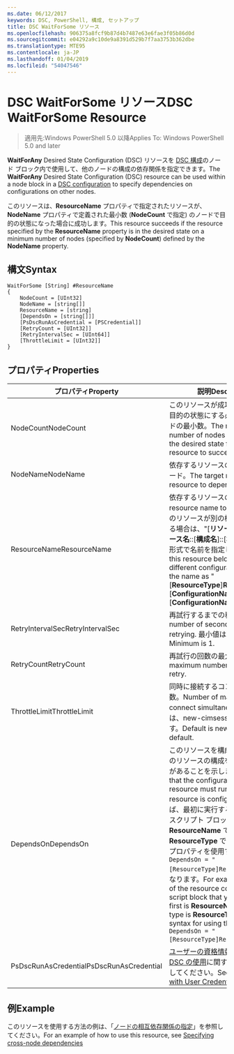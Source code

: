 ```yaml
---
ms.date: 06/12/2017
keywords: DSC, PowerShell, 構成, セットアップ
title: DSC WaitForSome リソース
ms.openlocfilehash: 906375a8fcf9b87d4b7487e63e6fae3f05b86d0d
ms.sourcegitcommit: e04292a9c10de9a8391d529b7f7aa3753b362dbe
ms.translationtype: MTE95
ms.contentlocale: ja-JP
ms.lasthandoff: 01/04/2019
ms.locfileid: "54047546"
---
```

# <a name="dsc-waitforsome-resource"></a><span data-ttu-id="ee95c-103">DSC WaitForSome リソース</span><span class="sxs-lookup"><span data-stu-id="ee95c-103">DSC WaitForSome Resource</span></span>

> <span data-ttu-id="ee95c-104">適用先:Windows PowerShell 5.0 以降</span><span class="sxs-lookup"><span data-stu-id="ee95c-104">Applies To: Windows PowerShell 5.0 and later</span></span>

<span data-ttu-id="ee95c-105">**WaitForAny** Desired State Configuration (DSC) リソースを [DSC 構成](../../../configurations/configurations.md)のノード ブロック内で使用して、他のノードの構成の依存関係を指定できます。</span><span class="sxs-lookup"><span data-stu-id="ee95c-105">The **WaitForAny** Desired State Configuration (DSC) resource can be used within a node block in a [DSC configuration](../../../configurations/configurations.md) to specify dependencies on configurations on other nodes.</span></span>

<span data-ttu-id="ee95c-106">このリソースは、**ResourceName** プロパティで指定されたリソースが、**NodeName** プロパティで定義された最小数 (**NodeCount** で指定) のノードで目的の状態になった場合に成功します。</span><span class="sxs-lookup"><span data-stu-id="ee95c-106">This resource succeeds if the resource specified by the **ResourceName** property is in the desired state on a minimum number of nodes (specified by **NodeCount**) defined by the **NodeName** property.</span></span>


## <a name="syntax"></a><span data-ttu-id="ee95c-107">構文</span><span class="sxs-lookup"><span data-stu-id="ee95c-107">Syntax</span></span>

```
WaitForSome [String] #ResourceName
{
    NodeCount = [UInt32]
    NodeName = [string[]]
    ResourceName = [string]
    [DependsOn = [string[]]]
    [PsDscRunAsCredential = [PSCredential]]
    [RetryCount = [UInt32]]
    [RetryIntervalSec = [UInt64]]
    [ThrottleLimit = [UInt32]]
}
```

## <a name="properties"></a><span data-ttu-id="ee95c-108">プロパティ</span><span class="sxs-lookup"><span data-stu-id="ee95c-108">Properties</span></span>

|  <span data-ttu-id="ee95c-109">プロパティ</span><span class="sxs-lookup"><span data-stu-id="ee95c-109">Property</span></span>  |  <span data-ttu-id="ee95c-110">説明</span><span class="sxs-lookup"><span data-stu-id="ee95c-110">Description</span></span>   |
|---|---|
| <span data-ttu-id="ee95c-111">NodeCount</span><span class="sxs-lookup"><span data-stu-id="ee95c-111">NodeCount</span></span>| <span data-ttu-id="ee95c-112">このリソースが成功するために、目的の状態にする必要があるノードの最小数。</span><span class="sxs-lookup"><span data-stu-id="ee95c-112">The minimum number of nodes that must be in the desired state for this resource to succeed.</span></span>|
| <span data-ttu-id="ee95c-113">NodeName</span><span class="sxs-lookup"><span data-stu-id="ee95c-113">NodeName</span></span>| <span data-ttu-id="ee95c-114">依存するリソースのターゲット ノード。</span><span class="sxs-lookup"><span data-stu-id="ee95c-114">The target nodes of the resource to depend on.</span></span>|
| <span data-ttu-id="ee95c-115">ResourceName</span><span class="sxs-lookup"><span data-stu-id="ee95c-115">ResourceName</span></span>| <span data-ttu-id="ee95c-116">依存するリソースの名前。</span><span class="sxs-lookup"><span data-stu-id="ee95c-116">The resource name to depend on.</span></span> <span data-ttu-id="ee95c-117">このリソースが別の構成に属している場合は、"[__リソースの種類__]__リソース名__::[__構成名__]::[__構成名__]" という形式で名前を指定してください。</span><span class="sxs-lookup"><span data-stu-id="ee95c-117">If this resource belongs to a different configuration, format the name as "[__ResourceType__]__ResourceName__::[__ConfigurationName__]::[__ConfigurationName__]"</span></span>|
| <span data-ttu-id="ee95c-118">RetryIntervalSec</span><span class="sxs-lookup"><span data-stu-id="ee95c-118">RetryIntervalSec</span></span>| <span data-ttu-id="ee95c-119">再試行するまでの秒数。</span><span class="sxs-lookup"><span data-stu-id="ee95c-119">The number of seconds before retrying.</span></span> <span data-ttu-id="ee95c-120">最小値は 1 です。</span><span class="sxs-lookup"><span data-stu-id="ee95c-120">Minimum is 1.</span></span>|
| <span data-ttu-id="ee95c-121">RetryCount</span><span class="sxs-lookup"><span data-stu-id="ee95c-121">RetryCount</span></span>| <span data-ttu-id="ee95c-122">再試行の回数の最大数。</span><span class="sxs-lookup"><span data-stu-id="ee95c-122">The maximum number of times to retry.</span></span>|
| <span data-ttu-id="ee95c-123">ThrottleLimit</span><span class="sxs-lookup"><span data-stu-id="ee95c-123">ThrottleLimit</span></span>| <span data-ttu-id="ee95c-124">同時に接続するコンピューターの数。</span><span class="sxs-lookup"><span data-stu-id="ee95c-124">Number of machines to connect simultaneously.</span></span> <span data-ttu-id="ee95c-125">既定では、new-cimsession の既定値です。</span><span class="sxs-lookup"><span data-stu-id="ee95c-125">Default is new-cimsession default.</span></span>|
| <span data-ttu-id="ee95c-126">DependsOn</span><span class="sxs-lookup"><span data-stu-id="ee95c-126">DependsOn</span></span> | <span data-ttu-id="ee95c-127">このリソースを構成する前に、他のリソースの構成を実行する必要があることを示します。</span><span class="sxs-lookup"><span data-stu-id="ee95c-127">Indicates that the configuration of another resource must run before this resource is configured.</span></span> <span data-ttu-id="ee95c-128">たとえば、最初に実行するリソース構成スクリプト ブロックの ID が __ResourceName__ で、そのタイプが __ResourceType__ である場合、このプロパティを使用する構文は `DependsOn = "[ResourceType]ResourceName"` になります。</span><span class="sxs-lookup"><span data-stu-id="ee95c-128">For example, if the ID of the resource configuration script block that you want to run first is __ResourceName__ and its type is __ResourceType__, the syntax for using this property is `DependsOn = "[ResourceType]ResourceName"`.</span></span>|
| <span data-ttu-id="ee95c-129">PsDscRunAsCredential</span><span class="sxs-lookup"><span data-stu-id="ee95c-129">PsDscRunAsCredential</span></span> | <span data-ttu-id="ee95c-130">[ユーザーの資格情報を指定した DSC の使用](https://docs.microsoft.com/powershell/dsc/runasuser)に関するページを参照してください。</span><span class="sxs-lookup"><span data-stu-id="ee95c-130">See [Using DSC with User Credentials](https://docs.microsoft.com/powershell/dsc/runasuser)</span></span> |

## <a name="example"></a><span data-ttu-id="ee95c-131">例</span><span class="sxs-lookup"><span data-stu-id="ee95c-131">Example</span></span>

<span data-ttu-id="ee95c-132">このリソースを使用する方法の例は、「[ノードの相互依存関係の指定](../../../configurations/crossNodeDependencies.md)」を参照してください。</span><span class="sxs-lookup"><span data-stu-id="ee95c-132">For an example of how to use this resource, see [Specifying cross-node dependencies](../../../configurations/crossNodeDependencies.md)</span></span>

